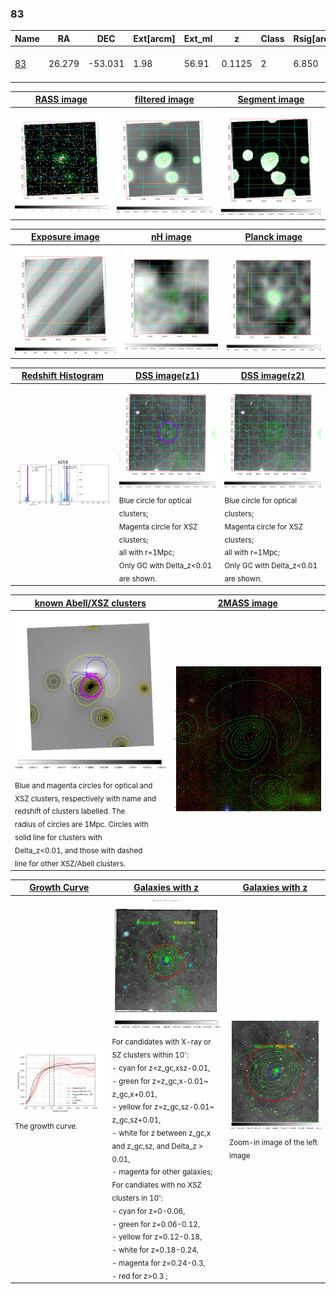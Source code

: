 <div STYLE="page-break-after: always;"></div>

### 83

|Name          |RA          |DEC      | Ext[arcm] | Ext_ml | z    | Class| Rsig[arcmin] | CRsig[c/s] | CR500[c/s] | R500[Mpc] |L500[erg/s]|F500[erg/s/cm^2]| M500[Msun]|Tx[keV]|beta|GC(XSZ,Delta_z<0.01)| GC(OPT,Delta_z<0.01)|GC|alias|
|--------------|------------|------------|---|---|-----------|--------|------|------|----|----|----|----|----|----|----|----|----|----|---|
|[83](script/83.md)     | 26.279       | -53.031       | 1.98    | 56.91   | 0.1125 | 2   | 6.850 |0.266 |0.275 |1.001 |1.725e+44 |5.287e-12 |3.177e+14 |4.527 |3.000 |Tar, |A, |Tar, XBACs, A, |k216|

|[RASS image](../image/83/83_img.pdf)|[filtered image](../image/83/83_fil.pdf)|[Segment image](../image/83/83_seg.pdf)|
|-------------------|--------------------|-------------------|
| <img src="../image/83/83_img.png" width="300">  | <img src="../image/83/83_fil.png" width="300">   | <img src="../image/83/83_seg.png" width="300">  |

|[Exposure image](../image/83/83_mex.pdf)| [nH image](../image/83/83_nh.pdf)| [Planck image](../image/83/83_p.pdf)|
|-------------------|--------------------|-------------------|
|<img src="../image/83/83_mex.png" width="300">   | <img src="../image/83/83_nh.png" width="300">    | <img src="../image/83/83_p.png" width="300"> |

|[Redshift Histogram](../image/83/83_zg.pdf) | [DSS image(z1)](../image/83/83_dss_z1.pdf)      |  [DSS image(z2)](../image/83/83_dss_z2.pdf)    |
|-------------------|--------------------|-------------------|
|<img src="../image/83/83_zg.png" width="300"> |<img src="../image/83/83_dss_z1.png" width="300"> <sub><br>Blue circle for optical clusters; <br>Magenta circle for XSZ clusters; <br>all with r=1Mpc; <br>Only GC with Delta_z<0.01 are shown. </sub>| <img src="../image/83/83_dss_z2.png" width="300"><sub><br>Blue circle for optical clusters; <br>Magenta circle for XSZ clusters; <br>all with r=1Mpc; <br>Only GC with Delta_z<0.01 are shown. </sub> |

|[known Abell/XSZ clusters](../image/83/83_m.pdf) | [2MASS image](../image/83/83_2mass.pdf)      |
|-------------------|-------------------|
|<img src=../image/83/83_m.png width="300"> <sub><br>Blue and magenta circles for optical and <br>XSZ clusters, respectively with name and <br>redshift of clusters labelled. The <br>radius of circles are 1Mpc. Circles with <br>solid line for clusters with <br>Delta_z<0.01, and those with dashed <br>line for other XSZ/Abell clusters.        </sub>|<img src="../image/83/83_2mass.png" width="300">  |

|[Growth Curve](../image/83/83_gca_all.png) |[Galaxies with z](../image/83/83_opt_ned.pdf) |[Galaxies with z](../image/83/83_opt_ned_zoom.pdf) |
|-------------------|-------------------|-------------------|
| <img src="../image/83/83_gca_all.png" width="300"> <sub><br>The growth curve.</sub>| <img src=../image/83/83_opt_ned.png width="300"> <br><sub> For candidates with X-ray or SZ clusters within 10': <br> - cyan for z<z_gc,xsz-0.01, <br> - green for z=z_gc,x-0.01~ z_gc,x+0.01, <br> - yellow for z=z_gc,sz-0.01~ z_gc,sz+0.01, <br> - white for z between z_gc,x and z_gc,sz, and Delta_z > 0.01, <br> - magenta for other galaxies; <br>For candiates with no XSZ clusters in 10': <br> - cyan for z=0-0.06, <br> - green for z=0.06-0.12, <br> - yellow for z=0.12-0.18, <br> - white for z=0.18-0.24, <br> - magenta for z=0.24-0.3, <br> - red for z>0.3 ;  </sub>|<img src=../image/83/83_opt_ned_zoom.png width="300">  <br><sub> Zoom-in image of the left image</sub>|




